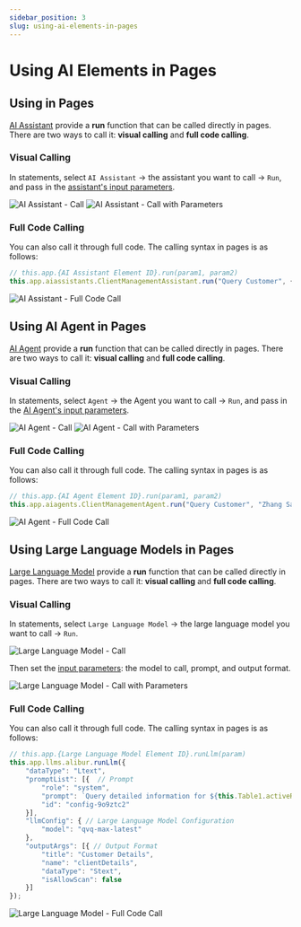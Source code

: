 ```yaml
---
sidebar_position: 3
slug: using-ai-elements-in-pages
---
```


# Using AI Elements in Pages

## Using in Pages

[AI Assistant](../ai-assistant) provide a **run** function that can be called directly in pages. There are two ways to call it: **visual calling** and **full code calling**.

### Visual Calling

In statements, select `AI Assistant` → the assistant you want to call → `Run`, and pass in the [assistant's input parameters](../ai-assistant/ai-assistant-input-output#input-parameters).

![AI Assistant - Call](./img/call-assistant-in-page.png)
![AI Assistant - Call with Parameters](./img/call-assistant-in-page-input.png)

### Full Code Calling
You can also call it through full code. The calling syntax in pages is as follows:

```javascript
// this.app.{AI Assistant Element ID}.run(param1, param2)
this.app.aiassistants.ClientManagementAssistant.run("Query Customer", {"paramA": "Zhang San"});
```

![AI Assistant - Full Code Call](./img/call-assistant-in-page-code.png)

## Using AI Agent in Pages
[AI Agent](../ai-agent) provide a **run** function that can be called directly in pages. There are two ways to call it: **visual calling** and **full code calling**.

### Visual Calling

In statements, select `Agent` → the Agent you want to call → `Run`, and pass in the [AI Agent's input parameters](../ai-agent/agent-input-output#configure-input-variables).

![AI Agent - Call](./img/call-agent-in-page.png)
![AI Agent - Call with Parameters](./img/call-agent-in-page-input.png)

### Full Code Calling
You can also call it through full code. The calling syntax in pages is as follows:

```javascript
// this.app.{AI Agent Element ID}.run(param1, param2)
this.app.aiagents.ClientManagementAgent.run("Query Customer", "Zhang San");
```

![AI Agent - Full Code Call](./img/call-agent-in-page-code.png)

## Using Large Language Models in Pages
[Large Language Model](../ai-llm) provide a **run** function that can be called directly in pages. There are two ways to call it: **visual calling** and **full code calling**.

### Visual Calling

In statements, select `Large Language Model` → the large language model you want to call → `Run`.

![Large Language Model - Call](./img/call-llm-in-page.png)

Then set the [input parameters](../ai-llm/llm-input-output#call-llm-input): the model to call, prompt, and output format.

![Large Language Model - Call with Parameters](./img/call-llm-in-page-input.gif)

### Full Code Calling
You can also call it through full code. The calling syntax in pages is as follows:

```javascript
// this.app.{Large Language Model Element ID}.runLlm(param)
this.app.llms.alibur.runLlm({
    "dataType": "Ltext",
    "promptList": [{  // Prompt
        "role": "system",
        "prompt": `Query detailed information for ${this.Table1.activeRow.custName.value}`,
        "id": "config-9o9ztc2"
    }],
    "llmConfig": { // Large Language Model Configuration
        "model": "qvq-max-latest"
    },
    "outputArgs": [{ // Output Format
        "title": "Customer Details",
        "name": "clientDetails",
        "dataType": "Stext",
        "isAllowScan": false
    }]
});
```

![Large Language Model - Full Code Call](./img/call-llm-in-page-code.png)